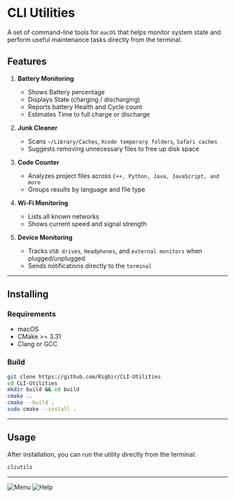 # CLI Utilities 

A set of command-line tools for `macOS` that helps monitor system state and perform useful maintenance tasks directly from the terminal.

## Features

1. **Battery Monitoring**
    - Shows Battery percentage
    - Displays State (charging / discharging)
    - Reports battery Health and Cycle count
    - Estimates Time to full charge or discharge

2. **Junk Cleaner**
    - Scans `~/Library/Caches`, `Xcode temporary folders`, `Safari caches`
    - Suggests removing unnecessary files to free up disk space

3. **Code Counter**
    - Analyzes project files across `C++, Python, Java, JavaScript, and more`
    - Groups results by language and file type

4. **Wi-Fi Monitoring**
    - Lists all known networks
    - Shows current speed and signal strength

5. **Device Monitoring**
    - Tracks `USB drives`, `Headphones`, and `external monitors` when plugged/unplugged
    - Sends notifications directly to the `terminal`

---

## Installing

### Requirements
- macOS 
- CMake >= 3.31
- Clang or GCC

### Build
```bash
git clone https://github.com/Rigbir/CLI-Utilities
cd CLI-Utilities
mkdir build && cd build
cmake ..
cmake --build .
sudo cmake --install .
```

---

## Usage

After installation, you can run the utility directly from the terminal:
```bash
cliutils
```

---

![Menu](images/menu.png)
![Help](images/help.png)
